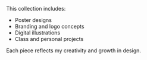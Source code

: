 This collection includes:
- Poster designs  
- Branding and logo concepts  
- Digital illustrations  
- Class and personal projects  

Each piece reflects my creativity and growth in design.

